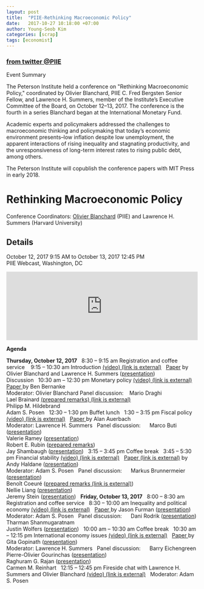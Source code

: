 ```yaml
---
layout: post
title:  "PIIE-Rethinking Macroeconomic Policy"
date:   2017-10-27 10:18:00 +07:00
author: Young-Seob Kim
categories: [scrap]
tags: [economist]
---
```

### [from twitter @PIIE](https://twitter.com/piie/status/918816222233337856)
Event Summary

The Peterson Institute held a conference on "Rethinking Macroeconomic Policy," coordinated by Olivier Blanchard, PIIE C. Fred Bergsten Senior Fellow, and Lawrence H. Summers, member of the Institute’s Executive Committee of the Board, on October 12–13, 2017. The conference is the fourth in a series Blanchard began at the International Monetary Fund.

Academic experts and policymakers addressed the challenges to macroeconomic thinking and policymaking that today’s economic environment presents–low inflation despite low unemployment, the apparent interactions of rising inequality and stagnating productivity, and the unresponsiveness of long-term interest rates to rising public debt, among others.

The Peterson Institute will copublish the conference papers with MIT Press in early 2018.
 <div class="field field-label-hidden field--title" ><h1 class="page--title">Rethinking Macroeconomic Policy</h1></div><div class="field field--contributor meta meta__contributor"><p>Conference Coordinators: <a href="https://piie.com/experts/senior-research-staff/olivier-blanchard">Olivier Blanchard</a> (PIIE) and Lawrence H. Summers (Harvard University)</p>
</div><div class="group-details field-group-div"><h2 class="label-above">Details</h2>
<div class="field field--event-date meta meta__date meta__event-date"><span class="date-display-range"><span class="date-display-start" property="dc:date" datatype="xsd:dateTime" content="2017-10-12T09:15:00-04:00">October 12, 2017 9:15 AM</span> to <span class="date-display-end" property="dc:date" datatype="xsd:dateTime" content="2017-10-13T12:45:00-04:00">October 13, 2017 12:45 PM</span></span></div><div class="field field--location">PIIE Webcast, Washington, DC</div></div>

  <div class="field field--embed-code"><p><iframe allowfullscreen="" frameborder="0" height="180px" mozallowfullscreen="true" src="https://archive.org/embed/rethinkingmacroeconomicpolicy&amp;playlist=1" webkitallowfullscreen="true" width="100%"></iframe></p>
</div>
 
<strong>Agenda</strong>
<td colspan="3"><strong>Thursday, October 12, 2017</strong>
<tr><td colspan="3">&nbsp;</td>
</tr><tr><td>8:30 – 9:15 am</td>
<td colspan="2">Registration and coffee service&nbsp;</td>
</tr><tr><td colspan="3">&nbsp;</td>
</tr><tr><td>9:15 – 10:30 am</td>
<td colspan="2" valign="top">Introduction <a href="https://www.youtube.com/watch?v=4YwmUg454wI" class="ext extlink">(video)<span class="ext"><span class="element-invisible"> (link is external)</span></span></a></td>
</tr><tr><td>&nbsp;</td>
<td colspan="2" valign="top"><a href="https://piie.com/system/files/documents/blanchard-summers20171012paper.pdf">Paper</a> by Olivier Blanchard and Lawrence H. Summers (<a href="https://piie.com/system/files/documents/0-blanchard20171012ppt.pdf">presentation</a>)<br>
			Discussion</td>
</tr><tr><td colspan="3">&nbsp;</td>
</tr><tr><td>10:30 am – 12:30 pm</td>
<td colspan="2">Monetary policy <a href="https://www.youtube.com/watch?v=vLSNp9UOVu0" class="ext extlink">(video)<span class="ext"><span class="element-invisible"> (link is external)</span></span></a></td>
</tr><tr><td rowspan="3">&nbsp;</td>
<td colspan="2" valign="top"><a href="https://piie.com/system/files/documents/bernanke20171012paper.pdf">Paper </a>by Ben Bernanke<br>
			Moderator: Olivier Blanchard</td>
</tr><tr><td colspan="2">Panel discussion:&nbsp;</td>
</tr><tr><td valign="top">&nbsp;</td>
<td valign="top">Mario Draghi<br>
			Lael Brainard <a href="https://www.federalreserve.gov/newsevents/speech/brainard20171012a.htm" class="ext extlink">(prepared remarks)<span class="ext"><span class="element-invisible"> (link is external)</span></span></a><br>
			Philipp M. Hildebrand<br>
			Adam S. Posen</td>
</tr><tr><td colspan="3">&nbsp;</td>
</tr><tr><td>12:30 – 1:30 pm</td>
<td colspan="2">Buffet lunch</td>
</tr><tr><td colspan="3">&nbsp;</td>
</tr><tr><td>1:30 – 3:15 pm</td>
<td colspan="2">Fiscal policy <a href="https://www.youtube.com/watch?v=0RNPzZUkOMM" class="ext extlink">(video)<span class="ext"><span class="element-invisible"> (link is external)</span></span></a></td>
</tr><tr><td>&nbsp;</td>
<td colspan="2" valign="top"><a href="https://piie.com/system/files/documents/auerbach20171012paper.pdf">Paper </a>by Alan Auerbach<br>
			Moderator: Lawrence H. Summers</td>
</tr><tr><td>&nbsp;</td>
<td colspan="2">Panel discussion:&nbsp;</td>
</tr><tr><td>&nbsp;</td>
<td valign="top">&nbsp;</td>
<td valign="top">Marco Buti (<a href="https://piie.com/system/files/documents/2-buti20171012ppt.pdf">presentation</a>)<br>
			Valerie Ramey (<a href="https://piie.com/system/files/documents/2-ramey20171012ppt.pdf">presentation</a>)<br>
			Robert E. Rubin (<a href="https://piie.com/system/files/documents/rubin20171012prepared-remarks.pdf">prepared remarks</a>)<br>
			Jay Shambaugh (<a href="https://piie.com/system/files/documents/2-shambaugh20171012ppt.pdf">presentation</a>)</td>
</tr><tr><td colspan="3">&nbsp;</td>
</tr><tr><td>3:15 – 3:45 pm</td>
<td colspan="2">Coffee break</td>
</tr><tr><td colspan="3">&nbsp;</td>
</tr><tr><td>3:45 – 5:30 pm</td>
<td colspan="2">Financial stability <a href="https://www.youtube.com/watch?v=GQvXkYRsjK4" class="ext extlink">(video)<span class="ext"><span class="element-invisible"> (link is external)</span></span></a></td>
</tr><tr><td>&nbsp;</td>
<td colspan="2" valign="top"><a href="http://www.bankofengland.co.uk/publications/Documents/speeches/2017/speech1006.pdf" class="ext extlink">Paper<span class="ext"><span class="element-invisible"> (link is external)</span></span></a> by Andy Haldane (<a href="https://piie.com/system/files/documents/haldane20171012ppt.pdf">presentation</a>)<br>
			Moderator: Adam S. Posen</td>
</tr><tr><td>&nbsp;</td>
<td colspan="2">Panel discussion:&nbsp;</td>
</tr><tr><td>&nbsp;</td>
<td valign="top">&nbsp;</td>
<td valign="top">Markus Brunnermeier (<a href="https://piie.com/system/files/documents/3-brunnermeier20171012ppt.pdf">presentation</a>)<br>
			Benoît Coeuré (<a href="https://www.ecb.europa.eu/press/key/date/2017/html/ecb.sp171012_1.en.html" class="ext extlink">prepared remarks<span class="ext"><span class="element-invisible"> (link is external)</span></span></a>)<br>
			Nellie Liang (<a href="https://piie.com/system/files/documents/3-liang20171012ppt.pdf">presentation</a>)<br>
			Jeremy Stein (<a href="https://piie.com/system/files/documents/3-stein20171012ppt.pdf">presentation</a>)</td>
</tr><tr><td colspan="3">&nbsp;</td>
</tr><tr><td colspan="3"><strong>Friday, October 13, 2017</strong></td>
</tr><tr><td colspan="3">&nbsp;</td>
</tr><tr><td>8:00 – 8:30 am</td>
<td colspan="2">Registration and coffee service</td>
</tr><tr><td colspan="3">&nbsp;</td>
</tr><tr><td>8:30 – 10:00 am</td>
<td colspan="2">Inequality and political economy <a href="https://www.youtube.com/watch?v=8SZ9tB6KRlI" class="ext extlink">(video)<span class="ext"><span class="element-invisible"> (link is external)</span></span></a></td>
</tr><tr><td>&nbsp;</td>
<td colspan="2" valign="top"><a href="https://piie.com/system/files/documents/furman20171012paper.pdf">Paper </a>by Jason Furman (<a href="https://piie.com/system/files/documents/furman20171013ppt.pdf">presentation</a>)<br>
			Moderator: Adam S. Posen</td>
</tr><tr><td>&nbsp;</td>
<td colspan="2">Panel discussion:&nbsp;</td>
</tr><tr><td>&nbsp;</td>
<td valign="top">&nbsp;</td>
<td valign="top">Dani Rodrik (<a href="https://piie.com/system/files/documents/rodrik20171013ppt.pdf">presentation</a>)<br>
			Tharman Shanmugaratnam<br>
			Justin Wolfers (<a href="https://piie.com/system/files/documents/wolfers20171013ppt.pdf">presentation</a>)</td>
</tr><tr><td colspan="3">&nbsp;</td>
</tr><tr><td>10:00 am – 10:30 am</td>
<td colspan="2">Coffee break</td>
</tr><tr><td colspan="3">&nbsp;</td>
</tr><tr><td>10:30 am – 12:15 pm</td>
<td colspan="2">International economy issues <a href="https://www.youtube.com/watch?v=GxccVGA1u1M" class="ext extlink">(video)<span class="ext"><span class="element-invisible"> (link is external)</span></span></a></td>
</tr><tr><td>&nbsp;</td>
<td colspan="2" valign="top"><a href="https://piie.com/system/files/documents/gopinath20171012paper.pdf">Paper </a>by Gita Gopinath (<a href="https://piie.com/system/files/documents/5-gopinath2017101Flatly2ppt.pdf">presentation</a>)<br>
			Moderator: Lawrence H. Summers</td>
</tr><tr><td>&nbsp;</td>
<td colspan="2">Panel discussion:&nbsp;</td>
</tr><tr><td>&nbsp;</td>
<td valign="top">&nbsp;</td>
<td valign="top">Barry Eichengreen<br>
			Pierre-Olivier Gourinchas (<a href="https://piie.com/system/files/documents/5-gourinchas20171012ppt.pdf">presentation</a>)<br>
			Raghuram G. Rajan (<a href="https://piie.com/system/files/documents/rajan20171013ppt.pdf">presentation</a>)<br>
			Carmen M. Reinhart</td>
</tr><tr><td colspan="3">&nbsp;</td>
</tr><tr><td>12:15 – 12:45 pm</td>
<td colspan="2">Fireside chat with Lawrence H. Summers and Olivier Blanchard <a href="https://www.youtube.com/watch?time_continue=1&amp;v=HkrlWHmxpLk" class="ext extlink">(video)<span class="ext"><span class="element-invisible"> (link is external)</span></span></a></td>
</tr><tr><td>&nbsp;</td>
<td colspan="2">Moderator: Adam S. Posen</td>

